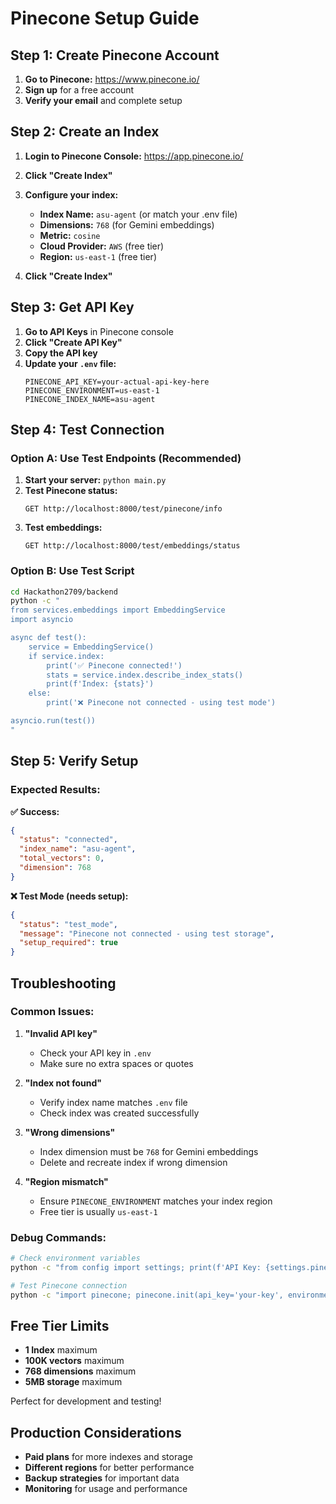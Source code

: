 # Pinecone Setup Guide

## Step 1: Create Pinecone Account

1. **Go to Pinecone:** https://www.pinecone.io/
2. **Sign up** for a free account
3. **Verify your email** and complete setup

## Step 2: Create an Index

1. **Login to Pinecone Console:** https://app.pinecone.io/
2. **Click "Create Index"**
3. **Configure your index:**

   - **Index Name:** `asu-agent` (or match your .env file)
   - **Dimensions:** `768` (for Gemini embeddings)
   - **Metric:** `cosine`
   - **Cloud Provider:** `AWS` (free tier)
   - **Region:** `us-east-1` (free tier)

4. **Click "Create Index"**

## Step 3: Get API Key

1. **Go to API Keys** in Pinecone console
2. **Click "Create API Key"**
3. **Copy the API key**
4. **Update your `.env` file:**
   ```
   PINECONE_API_KEY=your-actual-api-key-here
   PINECONE_ENVIRONMENT=us-east-1
   PINECONE_INDEX_NAME=asu-agent
   ```

## Step 4: Test Connection

### Option A: Use Test Endpoints (Recommended)

1. **Start your server:** `python main.py`
2. **Test Pinecone status:**
   ```
   GET http://localhost:8000/test/pinecone/info
   ```
3. **Test embeddings:**
   ```
   GET http://localhost:8000/test/embeddings/status
   ```

### Option B: Use Test Script

```bash
cd Hackathon2709/backend
python -c "
from services.embeddings import EmbeddingService
import asyncio

async def test():
    service = EmbeddingService()
    if service.index:
        print('✅ Pinecone connected!')
        stats = service.index.describe_index_stats()
        print(f'Index: {stats}')
    else:
        print('❌ Pinecone not connected - using test mode')

asyncio.run(test())
"
```

## Step 5: Verify Setup

### Expected Results:

**✅ Success:**

```json
{
  "status": "connected",
  "index_name": "asu-agent",
  "total_vectors": 0,
  "dimension": 768
}
```

**❌ Test Mode (needs setup):**

```json
{
  "status": "test_mode",
  "message": "Pinecone not connected - using test storage",
  "setup_required": true
}
```

## Troubleshooting

### Common Issues:

1. **"Invalid API key"**

   - Check your API key in `.env`
   - Make sure no extra spaces or quotes

2. **"Index not found"**

   - Verify index name matches `.env` file
   - Check index was created successfully

3. **"Wrong dimensions"**

   - Index dimension must be `768` for Gemini embeddings
   - Delete and recreate index if wrong dimension

4. **"Region mismatch"**
   - Ensure `PINECONE_ENVIRONMENT` matches your index region
   - Free tier is usually `us-east-1`

### Debug Commands:

```bash
# Check environment variables
python -c "from config import settings; print(f'API Key: {settings.pinecone_api_key[:10]}...'); print(f'Environment: {settings.pinecone_environment}'); print(f'Index: {settings.pinecone_index_name}')"

# Test Pinecone connection
python -c "import pinecone; pinecone.init(api_key='your-key', environment='us-east-1'); print(pinecone.list_indexes())"
```

## Free Tier Limits

- **1 Index** maximum
- **100K vectors** maximum
- **768 dimensions** maximum
- **5MB storage** maximum

Perfect for development and testing!

## Production Considerations

- **Paid plans** for more indexes and storage
- **Different regions** for better performance
- **Backup strategies** for important data
- **Monitoring** for usage and performance

